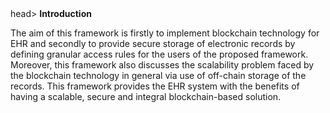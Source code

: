 <!DOCTYPE html>
<html lang = "en">
head>
    <meta charset="UTF-8">
    <meta name="viewport" content="width=device-width, initial-scale=1.0">
</head>
<body>
    <b>Introduction</b>
      <p>The aim of this framework is firstly to implement blockchain technology for EHR and secondly to provide secure storage of electronic records by defining granular access rules for the users of the proposed framework. Moreover, this framework also discusses the scalability problem faced by the blockchain technology in general via use of off-chain storage of the records. This framework provides the EHR system with the benefits of having a scalable, secure and integral blockchain-based solution.</p>
</body>
</html>
